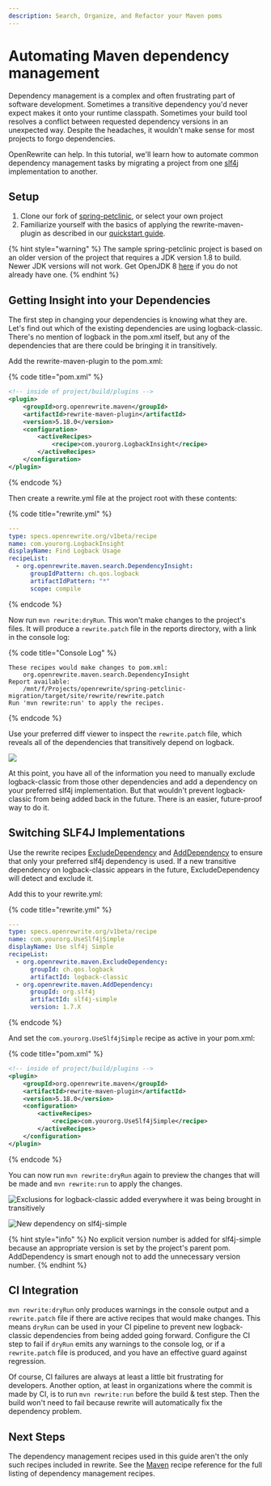 ```yaml
---
description: Search, Organize, and Refactor your Maven poms
---
```


# Automating Maven dependency management

Dependency management is a complex and often frustrating part of software development. Sometimes a transitive dependency you'd never expect makes it onto your runtime classpath. Sometimes your build tool resolves a conflict between requested dependency versions in an unexpected way. Despite the headaches, it wouldn't make sense for most projects to forgo dependencies.

OpenRewrite can help. In this tutorial, we'll learn how to automate common dependency management tasks by migrating a project from one [slf4j](http://www.slf4j.org/) implementation to another.

## Setup

1. Clone our fork of [spring-petclinic](https://github.com/openrewrite/spring-petclinic-migration), or select your own project
2. Familiarize yourself with the basics of applying the rewrite-maven-plugin as described in our [quickstart guide](../getting-started.md).

{% hint style="warning" %}
The sample spring-petclinic project is based on an older version of the project that requires a JDK version 1.8 to build. Newer JDK versions will not work. Get OpenJDK 8 [here](https://adoptopenjdk.net/) if you do not already have one.
{% endhint %}

## Getting Insight into your Dependencies

The first step in changing your dependencies is knowing what they are. Let's find out which of the existing dependencies are using logback-classic. There's no mention of logback in the pom.xml itself, but any of the dependencies that are there could be bringing it in transitively.

Add the rewrite-maven-plugin to the pom.xml:

{% code title="pom.xml" %}
```xml
<!-- inside of project/build/plugins -->
<plugin>
    <groupId>org.openrewrite.maven</groupId>
    <artifactId>rewrite-maven-plugin</artifactId>
    <version>5.18.0</version>
    <configuration>
        <activeRecipes>
            <recipe>com.yourorg.LogbackInsight</recipe>
        </activeRecipes>
    </configuration>
</plugin>
```
{% endcode %}

Then create a rewrite.yml file at the project root with these contents:

{% code title="rewrite.yml" %}
```yaml
---
type: specs.openrewrite.org/v1beta/recipe
name: com.yourorg.LogbackInsight
displayName: Find Logback Usage
recipeList:
  - org.openrewrite.maven.search.DependencyInsight:
      groupIdPattern: ch.qos.logback
      artifactIdPattern: "*"
      scope: compile
```
{% endcode %}

Now run `mvn rewrite:dryRun`. This won't make changes to the project's files. It will produce a `rewrite.patch` file in the reports directory, with a link in the console log:

{% code title="Console Log" %}
```
These recipes would make changes to pom.xml:
    org.openrewrite.maven.search.DependencyInsight
Report available:
    /mnt/f/Projects/openrewrite/spring-petclinic-migration/target/site/rewrite/rewrite.patch
Run 'mvn rewrite:run' to apply the recipes.
```
{% endcode %}

Use your preferred diff viewer to inspect the `rewrite.patch` file, which reveals all of the dependencies that transitively depend on logback.

![](../../.gitbook/assets/dry-run-example.png)

At this point, you have all of the information you need to manually exclude logback-classic from those other dependencies and add a dependency on your preferred slf4j implementation. But that wouldn't prevent logback-classic from being added back in the future. There is an easier, future-proof way to do it.

## Switching SLF4J Implementations

Use the rewrite recipes [ExcludeDependency](/reference/recipes/maven/excludedependency.md) and [AddDependency](/reference/recipes/maven/adddependency.md) to ensure that only your preferred slf4j dependency is used. If a new transitive dependency on logback-classic appears in the future, ExcludeDependency will detect and exclude it.

Add this to your rewrite.yml:

{% code title="rewrite.yml" %}
```yaml
---
type: specs.openrewrite.org/v1beta/recipe
name: com.yourorg.UseSlf4jSimple
displayName: Use slf4j Simple
recipeList:
  - org.openrewrite.maven.ExcludeDependency:
      groupId: ch.qos.logback
      artifactId: logback-classic
  - org.openrewrite.maven.AddDependency:
      groupId: org.slf4j
      artifactId: slf4j-simple
      version: 1.7.X
```
{% endcode %}

And set the `com.yourorg.UseSlf4jSimple` recipe as active in your pom.xml:

{% code title="pom.xml" %}
```xml
<!-- inside of project/build/plugins -->
<plugin>
    <groupId>org.openrewrite.maven</groupId>
    <artifactId>rewrite-maven-plugin</artifactId>
    <version>5.18.0</version>
    <configuration>
        <activeRecipes>
            <recipe>com.yourorg.UseSlf4jSimple</recipe>
        </activeRecipes>
    </configuration>
</plugin>
```
{% endcode %}

You can now run `mvn rewrite:dryRun` again to preview the changes that will be made and `mvn rewrite:run` to apply the changes.

![Exclusions for logback-classic added everywhere it was being brought in transitively](../../.gitbook/assets/logback-classic.png)

![New dependency on slf4j-simple](../../.gitbook/assets/slf4j-example.png)

{% hint style="info" %}
No explicit version number is added for slf4j-simple because an appropriate version is set by the project's parent pom. AddDependency is smart enough not to add the unnecessary version number.
{% endhint %}

## CI Integration

`mvn rewrite:dryRun` only produces warnings in the console output and a `rewrite.patch` file if there are active recipes that would make changes. This means `dryRun` can be used in your CI pipeline to prevent new logback-classic dependencies from being added going forward. Configure the CI step to fail if `dryRun` emits any warnings to the console log, or if a `rewrite.patch` file is produced, and you have an effective guard against regression.

Of course, CI failures are always at least a little bit frustrating for developers. Another option, at least in organizations where the commit is made by CI, is to run `mvn rewrite:run` before the build & test step. Then the build won't need to fail because rewrite will automatically fix the dependency problem.

## Next Steps

The dependency management recipes used in this guide aren't the only such recipes included in rewrite. See the [Maven](automating-maven-dependency-management.md) recipe reference for the full listing of dependency management recipes.
